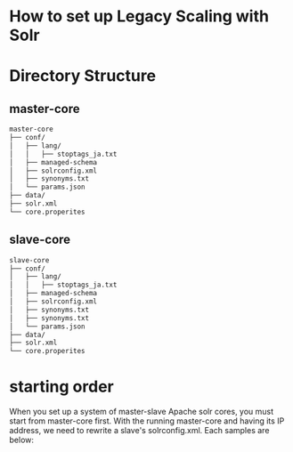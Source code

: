 # How to set up Legacy Scaling with Solr



# Directory Structure  
## master-core
```bash
master-core
├── conf/
│   ├── lang/
│   │   ├── stoptags_ja.txt
│   ├── managed-schema
│   ├── solrconfig.xml 
│   ├── synonyms.txt 
│   └── params.json
├── data/
├── solr.xml
└── core.properites
```

## slave-core
```bash
slave-core
├── conf/
│   ├── lang/
│   │   ├── stoptags_ja.txt
│   ├── managed-schema
│   ├── solrconfig.xml 
│   ├── synonyms.txt
│   ├── synonyms.txt
│   └── params.json
├── data/
├── solr.xml
└── core.properites
```
# starting order 
When you set up a system of master-slave Apache solr cores, you must start from master-core first. 
With the running master-core and having its IP address, we need to rewrite a slave's solrconfig.xml. 
Each samples are below:
